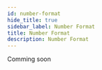 ```yaml
---
id: number-format
hide_title: true
sidebar_label: Number Format
title: Number Format
description: Number Format
---
```


Comming soon

